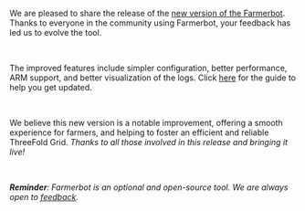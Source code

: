 We are pleased to share the release of the [new version of the Farmerbot](https://forum.threefold.io/t/update-on-new-farmerbot/4203). Thanks to everyone in the community using Farmerbot, your feedback has led us to evolve the tool. 

<br/>

The improved features include simpler configuration, better performance, ARM support, and better visualization of the logs. Click [here](https://forum.threefold.io/t/farmerbot-on-a-full-vm-2024/4204) for the guide to help you get updated.

<br/>

We believe this new version is a notable improvement, offering a smooth experience for farmers, and helping to foster an efficient and reliable ThreeFold Grid. *Thanks to all those involved in this release and bringing it live!*

<br/>

***Reminder**: Farmerbot is an optional and open-source tool. We are always open to [feedback](https://github.com/threefoldtech/tfgrid-sdk-go/issues).*